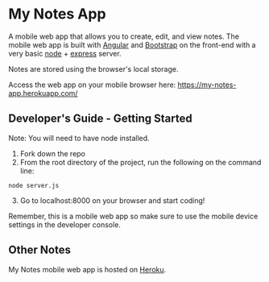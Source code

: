 # My Notes App

A mobile web app that allows you to create, edit, and view notes. The mobile web app is built with [Angular](https://angularjs.org/) and [Bootstrap](http://getbootstrap.com/) on the front-end with a very basic [node](https://nodejs.org/) + [express](http://expressjs.com/) server.

Notes are stored using the browser's local storage.

Access the web app on your mobile browser here: https://my-notes-app.herokuapp.com/

## Developer's Guide - Getting Started

Note: You will need to have node installed.

1. Fork down the repo
2. From the root directory of the project, run the following on the command line:
  
  ``node server.js``

3. Go to localhost:8000 on your browser and start coding!

Remember, this is a mobile web app so make sure to use the mobile device settings in the developer console. 

## Other Notes

My Notes mobile web app is hosted on [Heroku](https://www.heroku.com/).
